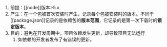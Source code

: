 
1. 前提：[[node]]版本>5.x
2. 产生：在一个包被首次安装时产生，记录每个包被安装时的版本。不同于[[package.json]]记录的是依赖包的**版本范围**，它记录的是第一次下载时的**锁定版本**。
3. 目的：避免在开发周期中，项目依赖发生更新，却导致项目无法运行
	1. 如依赖的开发者发布了有错误的更新。
